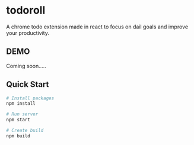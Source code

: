 # todoroll

A chrome todo extension made in react to focus on dail goals and improve your productivity.


## DEMO

Coming soon.....


## Quick Start

```bash
# Install packages
npm install

# Run server
npm start

# Create build
npm build
```
